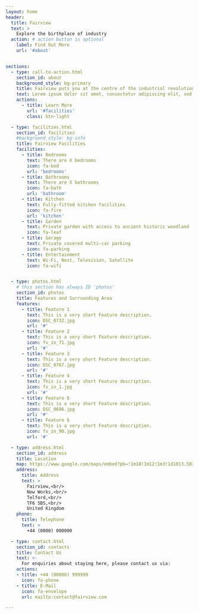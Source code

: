 ```yaml
---
layout: home
header:
  title: Fairview
  text: >
    Explore the birthplace of industry
  action: # action button is optional
    label: Find Out More
    url: '#about'


sections:
  - type: call-to-action.html
    section_id: about
    background_style: bg-primary
    title: Fairview puts you at the centre of the industrial revolution
    text: Lorem ipsum dolor sit amet, consectetur adipiscing elit, sed do eiusmod tempor incididunt ut labore et dolore magna aliqua. Ut enim ad minim veniam, quis nostrud exercitation ullamco laboris nisi ut aliquip ex ea commodo consequat. Duis aute irure dolor in reprehenderit in voluptate velit esse cillum dolore eu fugiat nulla pariatur. Excepteur sint occaecat cupidatat non proident, sunt in culpa qui officia deserunt mollit anim id est laborum.
    actions:
      - title: Learn More
        url: '#facilities'
        class: btn-light

  - type: facilities.html
    section_id: facilities
    #background_style: bg-info
    title: Fairview Facilities
    facilities:
      - title: Bedrooms
        text: There are X bedrooms
        icon: fa-bed
        url: 'bedrooms'
      - title: Bathrooms
        text: There are X bathrooms
        icon: fa-bath
        url: 'bathroom'
      - title: Kitchen
        text: Fully-fitted kitchen facilities
        icon: fa-fire
        url: 'kitchen'
      - title: Garden
        text: Private garden with access to ancient historic woodland
        icon: fa-leaf
      - title: Garage
        text: Private covered multi-car parking
        icon: fa-parking
      - title: Entertainment
        text: Wi-Fi, Nest, Television, Satellite
        icon: fa-wifi


  - type: photos.html
    # this section has always ID 'photos'
    section_id: photos
    title: Features and Surrounding Area
    features:
      - title: Feature 1
        text: This is a very short Feature description.
        icon: DSC_0732.jpg
        url: '#'
      - title: Feature 2
        text: This is a very short Feature description.
        icon: fv_in_71.jpg
        url: '#'
      - title: Feature 3
        text: This is a very short Feature description.
        icon: DSC_0767.jpg
        url: '#'
      - title: Feature 4
        text: This is a very short Feature description.
        icon: fv_in_1.jpg
        url: '#'
      - title: Feature 5
        text: This is a very short Feature description.
        icon: DSC_0696.jpg
        url: '#'
      - title: Feature 6
        text: This is a very short Feature description.
        icon: fv_in_90.jpg
        url: '#'

  - type: address.html
    section_id: address
    title: Location
    map: https://www.google.com/maps/embed?pb=!1m18!1m12!1m3!1d1013.5033662057714!2d-2.5007275118136856!3d52.674819811896704!2m3!1f0!2f0!3f0!3m2!1i1024!2i768!4f13.1!3m3!1m2!1s0x0%3A0x0!2zNTLCsDQwJzI5LjQiTiAywrAzMCcwMC42Ilc!5e1!3m2!1sen!2suk!4v1600602018676!5m2!1sen!2suk
    address:
      title: Address
      text: >
        Fairview,<br/>
        New Works,<br/>
        Telford,<br/>
        TF6 5BS,<br/>
        United Kingdom
    phone:
      title: Telephone
      text: >
        +44 (0000) 000000

  - type: contact.html
    section_id: contacts
    title: Contact Us
    text: >-
      For enquiries about staying here, please contact us via:
    actions:
    - title: +44 (00000) 999999
      icon: fa-phone
    - title: E-Mail
      icon: fa-envelope
      url: mailto:contact@fairview.com

---
```


